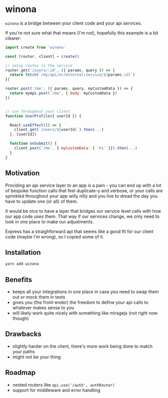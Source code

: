 # winona

`winona` is a bridge between your client code and your api services.

If you're not sure what that means (I'm not), hopefully this example is a bit clearer:

```javascript
import create from 'winona'

const [router, client] = create()

// setup routes in the service
router.get('/users/:id', ({ params, query }) => {
  return fetch(`/my/api/or/external/service/${params.id}`)
})

router.post('/me', ({ params, query, myCustomData }) => {
  return myApi.post('/me', { body: myCustomData })
})


// use throughout your client
function UserProfile({ userId }) {

  React.useEffect(() => {
    client.get(`/users/${userId}`).then(...)
  }, [userId])

  function onSubmit() {
    client.post(`/me`, { myCustomData: { 'hi' }}).then(...)
  }
}
```

## Motivation

Providing an api service layer to an app is a pain - you can end up with a lot of bespoke function calls that feel duplicate-y and verbose, or your calls are sprinkled throughout your app willy nilly and you live to dread the day you have to update one (or all) of them.

It would be nice to have a layer that bridges our service level calls with how our app code uses them. That way if our services change, we only need to look in one place to make our adjustments.

Express has a straighforward api that seems like a good fit for our client code (maybe I'm wrong), so I copied some of it.

## Installation

```bash
yarn add winona
```

## Benefits

- keeps all your integrations in one place in case you need to swap them out or mock them in tests
- gives you (the front-ender) the freedom to define your api calls to whatever makes sense to you
- will likely work quite nicely with something like miragejs (not right now though)

## Drawbacks

- slightly harder on the client, there's more work being done to match your paths
- might not be your thing

## Roadmap

- nested routers like `api.use('/auth', authRouter)`
- support for middleware and error handling
